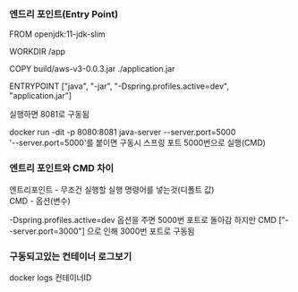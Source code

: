 ### 엔드리 포인트(Entry Point)

FROM openjdk:11-jdk-slim

WORKDIR /app

COPY build/aws-v3-0.0.3.jar ./application.jar

ENTRYPOINT ["java", "-jar", "-Dspring.profiles.active=dev", "application.jar"]

실행하면 8081로 구동됨

docker run -dit -p 8080:8081 java-server --server.port=5000 \
'--server.port=5000'를 붙이면 구동시 스프링 포트 5000번으로 실행(CMD)

### 엔트리 포인트와 CMD 차이

엔트리포인트 - 무조건 실행할 실행 명령어를 넣는것(디폴트 값) \
CMD - 옵션(변수)

-Dspring.profiles.active=dev 옵션을 주면 5000번 포트로 돌아감
하지만 CMD ["--server.port=3000"] 으로 인해 3000번 포트로 구동됨

### 구동되고있는 컨테이너 로그보기
docker logs 컨테이너ID
